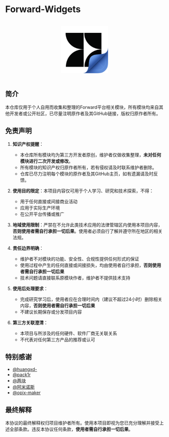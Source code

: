 # Forward-Widgets
<p align="center">
  <br>
  <img width="150" src="./icon.png">
  <br>
  <br>
</p>


## 简介

本仓库仅用于个人自用而收集和整理的Forward平台相关模块，所有模块均来自其他开发者或公开社区，已尽量注明原作者及其GitHub链接，版权归原作者所有。

## 免责声明

1. **知识产权提醒**：
   - 本仓库所有模块均为第三方开发者原创，维护者仅做收集整理，**未对任何模块进行二次开发或修改**。
   - 所有模块的知识产权归原作者所有，若有侵权请及时联系维护者删除。
   - 仓库已尽力注明每个模块的原作者及其GitHub主页，如有遗漏请及时反馈。

2. **使用目的限定**：本项目内容仅可用于个人学习、研究和技术探索，不得：
   - 用于任何直接或间接商业活动
   - 应用于实际生产环境
   - 在公开平台传播或推广

3. **地域使用限制**：严禁在不允许此类技术应用的法律管辖区内使用本项目内容，**否则使用者需自行承担一切后果**。使用者必须自行了解并遵守所在地区的相关法规。

4. **责任边界明确**：
   - 维护者不对模块的功能、安全性、合规性提供任何形式的保证
   - 使用过程中产生的任何直接或间接损失，均由使用者自行承担，**否则使用者需自行承担一切后果**
   - 技术问题请直接联系原模块作者，维护者不提供技术支持

5. **使用后处理要求**：
   - 完成研究学习后，使用者应在合理时间内（建议不超过24小时）删除相关内容，**否则使用者需自行承担一切后果**
   - 不建议长期保存或分发项目内容

6. **第三方关联澄清**：
   - 本项目与所涉及的任何硬件、软件厂商无关联关系
   - 不代表对任何第三方产品的推荐或认可


## 特别感谢

- [@huangxd-](https://github.com/huangxd-/ForwardWidgets)
- [@pack1r](https://github.com/pack1r/ForwardWidgets)
- [@两块](https://github.com/2kuai/ForwardWidgets)
- [@阿米诺斯](https://github.com/quantumultxx/FW-Widgets)
- [@opix-maker](https://github.com/opix-maker/Forward)

## 最终解释

本协议的最终解释权归项目维护者所有。使用本项目即视为您已充分理解并接受上述全部条款。违反本协议任何条款，**使用者需自行承担一切后果**。